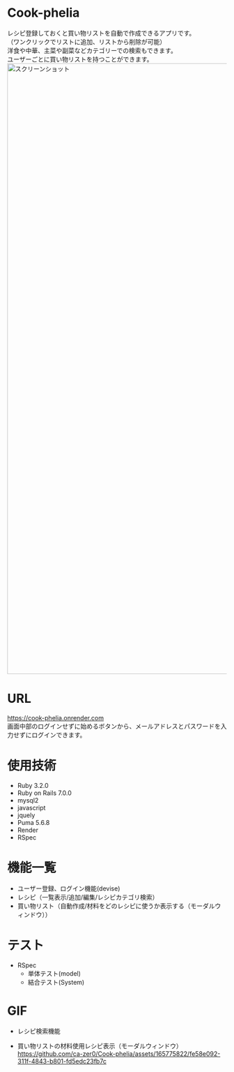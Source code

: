 # Cook-phelia
 レシピ登録しておくと買い物リストを自動で作成できるアプリです。<br>
（ワンクリックでリストに追加、リストから削除が可能）<br>
 洋食や中華、主菜や副菜などカテゴリーでの検索もできます。<br>
 ユーザーごとに買い物リストを持つことができます。
 <img width="1400" alt="スクリーンショット " src="https://i.gyazo.com/b7c05757190a2661fd8fe19b588da209.jpg">

 # URL
https://cook-phelia.onrender.com <br >
画面中部のログインせずに始めるボタンから、メールアドレスとパスワードを入力せずにログインできます。

# 使用技術
- Ruby 3.2.0
- Ruby on Rails 7.0.0
- mysql2 
- javascript
- jquely
- Puma 5.6.8
- Render
- RSpec

# 機能一覧
- ユーザー登録、ログイン機能(devise)
- レシピ（一覧表示/追加/編集/レシピカテゴリ検索）
- 買い物リスト（自動作成/材料をどのレシピに使うか表示する（モーダルウィンドウ））

# テスト
- RSpec
  - 単体テスト(model)
  - 結合テスト(System)

# GIF
- レシピ検索機能

- 買い物リストの材料使用レシピ表示（モーダルウィンドウ）
  https://github.com/ca-zer0/Cook-phelia/assets/165775822/fe58e092-311f-4843-b801-fd5edc23fb7c